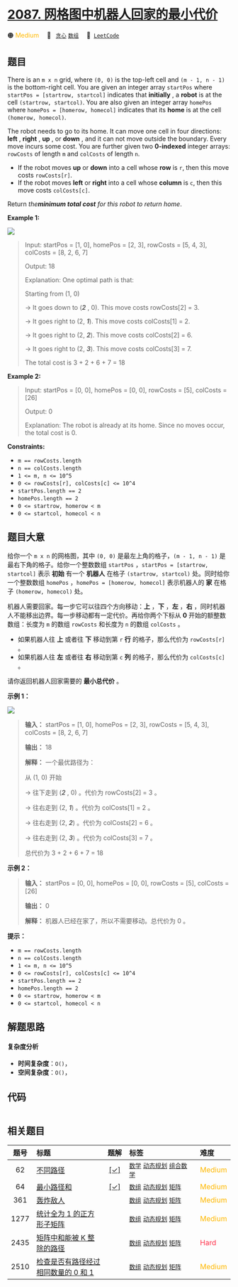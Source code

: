# [2087. 网格图中机器人回家的最小代价](https://leetcode.com/problems/minimum-cost-homecoming-of-a-robot-in-a-grid)

🟠 <font color=#ffb800>Medium</font>&emsp; 🔖&ensp; [`贪心`](/outline/tag/greedy.md) [`数组`](/outline/tag/array.md)&emsp; 🔗&ensp;[`LeetCode`](https://leetcode.com/problems/minimum-cost-homecoming-of-a-robot-in-a-grid)

## 题目

There is an `m x n` grid, where `(0, 0)` is the top-left cell and `(m - 1, n -
1)` is the bottom-right cell. You are given an integer array `startPos` where
`startPos = [startrow, startcol]` indicates that **initially** , a **robot**
is at the cell `(startrow, startcol)`. You are also given an integer array
`homePos` where `homePos = [homerow, homecol]` indicates that its **home** is
at the cell `(homerow, homecol)`.

The robot needs to go to its home. It can move one cell in four directions:
**left** , **right** , **up** , or **down** , and it can not move outside the
boundary. Every move incurs some cost. You are further given two **0-indexed**
integer arrays: `rowCosts` of length `m` and `colCosts` of length `n`.

  * If the robot moves **up** or **down** into a cell whose **row** is `r`, then this move costs `rowCosts[r]`.
  * If the robot moves **left** or **right** into a cell whose **column** is `c`, then this move costs `colCosts[c]`.

Return _the**minimum total cost** for this robot to return home_.



**Example 1:**

![](https://assets.leetcode.com/uploads/2021/10/11/eg-1.png)

> Input: startPos = [1, 0], homePos = [2, 3], rowCosts = [5, 4, 3], colCosts = [8, 2, 6, 7]
> 
> Output: 18
> 
> Explanation: One optimal path is that:
> 
> Starting from (1, 0)
> 
> -> It goes down to (_**2**_ , 0). This move costs rowCosts[2] = 3.
> 
> -> It goes right to (2, _**1**_). This move costs colCosts[1] = 2.
> 
> -> It goes right to (2, _**2**_). This move costs colCosts[2] = 6.
> 
> -> It goes right to (2, _**3**_). This move costs colCosts[3] = 7.
> 
> The total cost is 3 + 2 + 6 + 7 = 18

**Example 2:**

> Input: startPos = [0, 0], homePos = [0, 0], rowCosts = [5], colCosts = [26]
> 
> Output: 0
> 
> Explanation: The robot is already at its home. Since no moves occur, the total cost is 0.

**Constraints:**

  * `m == rowCosts.length`
  * `n == colCosts.length`
  * `1 <= m, n <= 10^5`
  * `0 <= rowCosts[r], colCosts[c] <= 10^4`
  * `startPos.length == 2`
  * `homePos.length == 2`
  * `0 <= startrow, homerow < m`
  * `0 <= startcol, homecol < n`


## 题目大意

给你一个 `m x n` 的网格图，其中 `(0, 0)` 是最左上角的格子，`(m - 1, n - 1)` 是最右下角的格子。给你一个整数数组
`startPos` ，`startPos = [startrow, startcol]` 表示 **初始**  有一个 **机器人**  在格子
`(startrow, startcol)` 处。同时给你一个整数数组 `homePos` ，`homePos = [homerow, homecol]`
表示机器人的 **家**  在格子 `(homerow, homecol)` 处。

机器人需要回家。每一步它可以往四个方向移动：**上** ，**下** ，**左** ，**右**
，同时机器人不能移出边界。每一步移动都有一定代价。再给你两个下标从 **0**  开始的额整数数组：长度为 `m` 的数组 `rowCosts`  和长度为
`n` 的数组 `colCosts` 。

  * 如果机器人往 **上**  或者往 **下**  移动到第 `r` **行**  的格子，那么代价为 `rowCosts[r]` 。
  * 如果机器人往 **左**  或者往 **右**  移动到第 `c` **列** 的格子，那么代价为 `colCosts[c]` 。

请你返回机器人回家需要的 **最小总代价**  。



**示例 1：**

![](https://assets.leetcode.com/uploads/2021/10/11/eg-1.png)

> 
> 
> 
> 
> 
> **输入：** startPos = [1, 0], homePos = [2, 3], rowCosts = [5, 4, 3], colCosts = [8, 2, 6, 7]
> 
> **输出：** 18
> 
> **解释：** 一个最优路径为：
> 
> 从 (1, 0) 开始
> 
> -> 往下走到 (_**2**_ , 0) 。代价为 rowCosts[2] = 3 。
> 
> -> 往右走到 (2, _**1**_) 。代价为 colCosts[1] = 2 。
> 
> -> 往右走到 (2, _**2**_) 。代价为 colCosts[2] = 6 。
> 
> -> 往右走到 (2, _**3**_) 。代价为 colCosts[3] = 7 。
> 
> 总代价为 3 + 2 + 6 + 7 = 18

**示例 2：**

> 
> 
> 
> 
> 
> **输入：** startPos = [0, 0], homePos = [0, 0], rowCosts = [5], colCosts = [26]
> 
> **输出：** 0
> 
> **解释：** 机器人已经在家了，所以不需要移动。总代价为 0 。
> 
> 



**提示：**

  * `m == rowCosts.length`
  * `n == colCosts.length`
  * `1 <= m, n <= 10^5`
  * `0 <= rowCosts[r], colCosts[c] <= 10^4`
  * `startPos.length == 2`
  * `homePos.length == 2`
  * `0 <= startrow, homerow < m`
  * `0 <= startcol, homecol < n`


## 解题思路

#### 复杂度分析

- **时间复杂度**：`O()`，
- **空间复杂度**：`O()`，

## 代码

```javascript

```

## 相关题目

<!-- prettier-ignore -->
| 题号 | 标题 | 题解 | 标签 | 难度 |
| :------: | :------ | :------: | :------ | :------ |
| 62 | [不同路径](https://leetcode.com/problems/unique-paths) | [[✓]](/problem/0062.md) |  [`数学`](/outline/tag/math.md) [`动态规划`](/outline/tag/dynamic-programming.md) [`组合数学`](/outline/tag/combinatorics.md) | <font color=#ffb800>Medium</font> |
| 64 | [最小路径和](https://leetcode.com/problems/minimum-path-sum) | [[✓]](/problem/0064.md) |  [`数组`](/outline/tag/array.md) [`动态规划`](/outline/tag/dynamic-programming.md) [`矩阵`](/outline/tag/matrix.md) | <font color=#ffb800>Medium</font> |
| 361 | [轰炸敌人](https://leetcode.com/problems/bomb-enemy) |  |  [`数组`](/outline/tag/array.md) [`动态规划`](/outline/tag/dynamic-programming.md) [`矩阵`](/outline/tag/matrix.md) | <font color=#ffb800>Medium</font> |
| 1277 | [统计全为 1 的正方形子矩阵](https://leetcode.com/problems/count-square-submatrices-with-all-ones) |  |  [`数组`](/outline/tag/array.md) [`动态规划`](/outline/tag/dynamic-programming.md) [`矩阵`](/outline/tag/matrix.md) | <font color=#ffb800>Medium</font> |
| 2435 | [矩阵中和能被 K 整除的路径](https://leetcode.com/problems/paths-in-matrix-whose-sum-is-divisible-by-k) |  |  [`数组`](/outline/tag/array.md) [`动态规划`](/outline/tag/dynamic-programming.md) [`矩阵`](/outline/tag/matrix.md) | <font color=#ff334b>Hard</font> |
| 2510 | [检查是否有路径经过相同数量的 0 和 1](https://leetcode.com/problems/check-if-there-is-a-path-with-equal-number-of-0s-and-1s) |  |  [`数组`](/outline/tag/array.md) [`动态规划`](/outline/tag/dynamic-programming.md) [`矩阵`](/outline/tag/matrix.md) | <font color=#ffb800>Medium</font> |

<style>
.blue {
    background-color: #096dd9;
    padding: 0.25rem 0.5rem;
    margin: 0;
    font-size: 0.85em;
    border-radius: 3px;
    color: white;
    font-weight: 500;
}
table th:first-of-type { width: 10%; }
table th:nth-of-type(2) { width: 35%; }
table th:nth-of-type(3) { width: 10%; }
table th:nth-of-type(4) { width: 35%; }
table th:nth-of-type(5) { width: 10%; }
</style>
